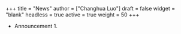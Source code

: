 +++
title = "News"
author = ["Changhua Luo"]
draft = false
widget = "blank"
headless = true
active = true
weight = 50
+++

-   Announcement 1.
